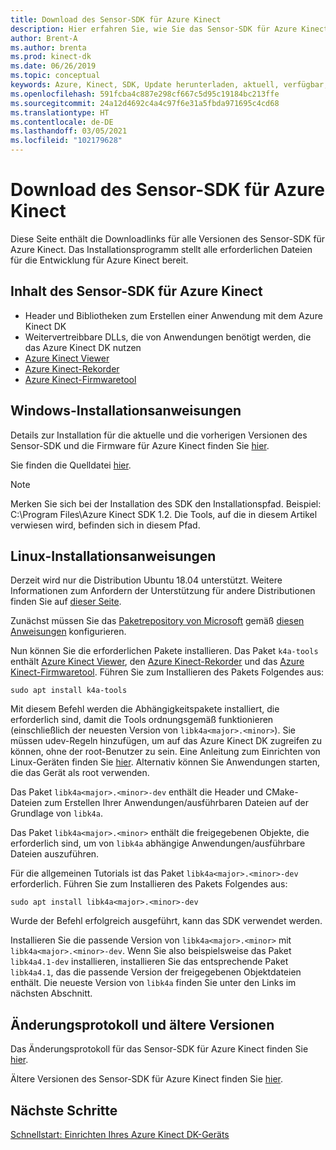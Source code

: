 ```yaml
---
title: Download des Sensor-SDK für Azure Kinect
description: Hier erfahren Sie, wie Sie das Sensor-SDK für Azure Kinect unter Windows und Linux herunterladen und installieren.
author: Brent-A
ms.author: brenta
ms.prod: kinect-dk
ms.date: 06/26/2019
ms.topic: conceptual
keywords: Azure, Kinect, SDK, Update herunterladen, aktuell, verfügbar, installieren
ms.openlocfilehash: 591fcba4c887e298cf667c5d95c19184bc213ffe
ms.sourcegitcommit: 24a12d4692c4a4c97f6e31a5fbda971695c4cd68
ms.translationtype: HT
ms.contentlocale: de-DE
ms.lasthandoff: 03/05/2021
ms.locfileid: "102179628"
---
```

# <a name="azure-kinect-sensor-sdk-download"></a>Download des Sensor-SDK für Azure Kinect

Diese Seite enthält die Downloadlinks für alle Versionen des Sensor-SDK für Azure Kinect. Das Installationsprogramm stellt alle erforderlichen Dateien für die Entwicklung für Azure Kinect bereit.

## <a name="azure-kinect-sensor-sdk-contents"></a>Inhalt des Sensor-SDK für Azure Kinect

- Header und Bibliotheken zum Erstellen einer Anwendung mit dem Azure Kinect DK
- Weitervertreibbare DLLs, die von Anwendungen benötigt werden, die das Azure Kinect DK nutzen
- [Azure Kinect Viewer](azure-kinect-viewer.md)
- [Azure Kinect-Rekorder](azure-kinect-recorder.md)
- [Azure Kinect-Firmwaretool](azure-kinect-firmware-tool.md)

## <a name="windows-installation-instructions"></a>Windows-Installationsanweisungen

Details zur Installation für die aktuelle und die vorherigen Versionen des Sensor-SDK und die Firmware für Azure Kinect finden Sie [hier](https://github.com/microsoft/Azure-Kinect-Sensor-SDK/blob/develop/docs/usage.md).

Sie finden die Quelldatei [hier](https://github.com/microsoft/Azure-Kinect-Sensor-SDK).

> [!NOTE]
> Merken Sie sich bei der Installation des SDK den Installationspfad. Beispiel: C:\Program Files\Azure Kinect SDK 1.2. Die Tools, auf die in diesem Artikel verwiesen wird, befinden sich in diesem Pfad.

## <a name="linux-installation-instructions"></a>Linux-Installationsanweisungen

Derzeit wird nur die Distribution Ubuntu 18.04 unterstützt. Weitere Informationen zum Anfordern der Unterstützung für andere Distributionen finden Sie auf [dieser Seite](https://aka.ms/azurekinectfeedback).

Zunächst müssen Sie das [Paketrepository von Microsoft](https://packages.microsoft.com/) gemäß [diesen Anweisungen](/windows-server/administration/linux-package-repository-for-microsoft-software) konfigurieren.

Nun können Sie die erforderlichen Pakete installieren. Das Paket `k4a-tools` enthält [Azure Kinect Viewer](azure-kinect-viewer.md), den [Azure Kinect-Rekorder](record-sensor-streams-file.md) und das [Azure Kinect-Firmwaretool](azure-kinect-firmware-tool.md). Führen Sie zum Installieren des Pakets Folgendes aus:

`sudo apt install k4a-tools`
 
Mit diesem Befehl werden die Abhängigkeitspakete installiert, die erforderlich sind, damit die Tools ordnungsgemäß funktionieren (einschließlich der neuesten Version von `libk4a<major>.<minor>`). Sie müssen udev-Regeln hinzufügen, um auf das Azure Kinect DK zugreifen zu können, ohne der root-Benutzer zu sein. Eine Anleitung zum Einrichten von Linux-Geräten finden Sie [hier](https://github.com/microsoft/Azure-Kinect-Sensor-SDK/blob/develop/docs/usage.md#linux-device-setup). Alternativ können Sie Anwendungen starten, die das Gerät als root verwenden.

Das Paket `libk4a<major>.<minor>-dev` enthält die Header und CMake-Dateien zum Erstellen Ihrer Anwendungen/ausführbaren Dateien auf der Grundlage von `libk4a`.

Das Paket `libk4a<major>.<minor>` enthält die freigegebenen Objekte, die erforderlich sind, um von `libk4a` abhängige Anwendungen/ausführbare Dateien auszuführen.

Für die allgemeinen Tutorials ist das Paket `libk4a<major>.<minor>-dev` erforderlich. Führen Sie zum Installieren des Pakets Folgendes aus:

`sudo apt install libk4a<major>.<minor>-dev` 

Wurde der Befehl erfolgreich ausgeführt, kann das SDK verwendet werden.

Installieren Sie die passende Version von `libk4a<major>.<minor>` mit `libk4a<major>.<minor>-dev`. Wenn Sie also beispielsweise das Paket `libk4a4.1-dev` installieren, installieren Sie das entsprechende Paket `libk4a4.1`, das die passende Version der freigegebenen Objektdateien enthält. Die neueste Version von `libk4a` finden Sie unter den Links im nächsten Abschnitt.

## <a name="change-log-and-older-versions"></a>Änderungsprotokoll und ältere Versionen

Das Änderungsprotokoll für das Sensor-SDK für Azure Kinect finden Sie [hier](https://github.com/microsoft/Azure-Kinect-Sensor-SDK/blob/develop/CHANGELOG.md).

Ältere Versionen des Sensor-SDK für Azure Kinect finden Sie [hier](https://github.com/microsoft/Azure-Kinect-Sensor-SDK/blob/develop/docs/usage.md).

## <a name="next-steps"></a>Nächste Schritte

[Schnellstart: Einrichten Ihres Azure Kinect DK-Geräts](set-up-azure-kinect-dk.md)
